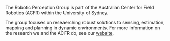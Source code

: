 The Robotic Perception Group is part of the Australian Center for Field Robotics (ACFR) within the University of Sydney.

The group focuses on reseaerching robust solutions to sensing, estimation, mapping and planning in dynamic environments. For more information on the research we and the ACFR do, see our [website](https://robotics.sydney.edu.au/our-research/robotic-perception/).